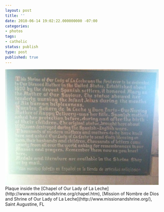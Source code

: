 ```yaml
---
layout: post
title: ''
date: 2010-06-14 19:02:22.000000000 -07:00
categories:
- photos
tags:
- catholic
status: publish
type: post
published: true
---
```

<div class="figure">
<img src="/assets/tumblr_l40pwy76us1qz9vvbo1_500.jpg" alt="" />
		        </div>
		Plaque inside the [Chapel of Our Lady of La Leche](http://www.missionandshrine.org/chapel.htm), [Mission of Nombre de Dios and Shrine of Our Lady of La Leche](http://www.missionandshrine.org/), Saint Augustine, FL
